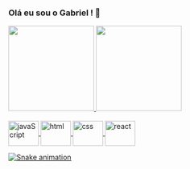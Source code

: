 ### Olá eu sou o Gabriel ! 👋

<div>
  <a href="https://github.com/Gabriel-AFiori">
  <img height="170em" src="https://github-readme-stats.vercel.app/api?username=Gabriel-Afiori&show_icons=true&theme=midnight-purple&include_all_commits=true&count_private=true&locale=pt-br"/>
  <img height="170em" src="https://github-readme-stats.vercel.app/api/top-langs/?username=Gabriel-Afiori&layout=compact&langs_count=16&theme=midnight-purple&locale=pt-br"/>

<div style="display: inline_block"><br>
  <img align="center" alt="javaScript" height="50px" width="60px" src="https://cdn.jsdelivr.net/gh/devicons/devicon/icons/javascript/javascript-original.svg" />
  <img align="center" alt="html" height="50px" width="60px" src="https://cdn.jsdelivr.net/gh/devicons/devicon/icons/html5/html5-plain-wordmark.svg">
  <img align="center" alt="css" height="50px" width="60px" src="https://cdn.jsdelivr.net/gh/devicons/devicon/icons/css3/css3-plain-wordmark.svg">
  <img align="center" alt="react" height="50px" width="60px" src="https://cdn.jsdelivr.net/gh/devicons/devicon/icons/react/react-original.svg" />          
</div>

![Snake animation](https://github.com/rafaballerini/Gabriel-Afiori/blob/output/github-contribution-grid-snake.svg)
